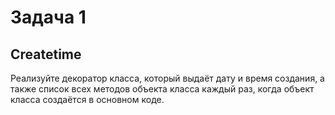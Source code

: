 # Задача 1
## Createtime
Реализуйте декоратор класса, который выдаёт дату и время создания, а также список всех методов объекта класса каждый раз, когда объект класса создаётся в основном коде.